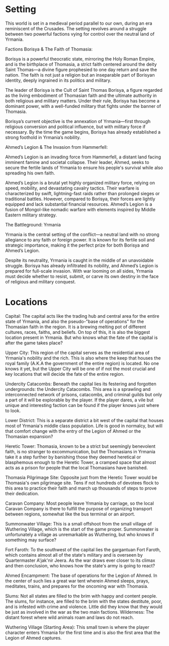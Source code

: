 # Setting
This world is set in a medieval period parallel to our own, during an era reminiscent of the Crusades. The setting revolves around a struggle between two powerful factions vying for control over the neutral land of Yrmania.

Factions
Borisya & The Faith of Thomasia:

Borisya is a powerful theocratic state, mirroring the Holy Roman Empire, and is the birthplace of Thomasia, a strict faith centered around the deity Saint Thomas—a divine figure prophesied to one day return and save the nation. The faith is not just a religion but an inseparable part of Borisyan identity, deeply ingrained in its politics and military.

The leader of Borisya is the Cult of Saint Thomas Borisya, a figure regarded as the living embodiment of Thomasian faith and the ultimate authority in both religious and military matters. Under their rule, Borisya has become a dominant power, with a well-funded military that fights under the banner of Thomasia.

Borisya’s current objective is the annexation of Yrmania—first through religious conversion and political influence, but with military force if necessary. By the time the game begins, Borisya has already established a strong foothold in Yrmania’s nobility.

Ahmed’s Legion & The Invasion from Hammerfell:

Ahmed’s Legion is an invading force from Hammerfell, a distant land facing imminent famine and societal collapse. Their leader, Ahmed, seeks to secure the fertile lands of Yrmania to ensure his people's survival while also spreading his own faith.

Ahmed’s Legion is a brutal yet highly organized military force, relying on speed, mobility, and devastating cavalry tactics. Their warfare is characterized by swift, lightning-fast raids rather than prolonged sieges or traditional battles. However, compared to Borisya, their forces are lightly equipped and lack substantial financial resources. Ahmed’s Legion is a fusion of Mongol-like nomadic warfare with elements inspired by Middle Eastern military strategy.

The Battleground: Yrmania

Yrmania is the central setting of the conflict—a neutral land with no strong allegiance to any faith or foreign power. It is known for its fertile soil and strategic importance, making it the perfect prize for both Borisya and Ahmed’s Legion.

Despite its neutrality, Yrmania is caught in the middle of an unavoidable struggle. Borisya has already infiltrated its nobility, and Ahmed’s Legion is prepared for full-scale invasion. With war looming on all sides, Yrmania must decide whether to resist, submit, or carve its own destiny in the face of religious and military conquest. 

# Locations
Capital: The capital acts like the trading hub and central area for the entire state of Yrmania, and also the pseudo-"base of operations" for the Thomasian faith in the region. It is a brewing melting pot of different cultures, races, faiths, and beliefs. On top of this, it is also the biggest location present in Yrmania. But who knows what the fate of the capital is after the game takes place?

Upper City: This region of the capital serves as the residential area of Yrmania's nobility and the rich. This is also where the keep that houses the royal family (A.K.A the government of the entire region) is located. No one knows it yet, but the Upper City will be one of if not the most crucial and key locations that will decide the fate of the entire region.

Undercity Catacombs: Beneath the capital lies its festering and forgotten undergrounds: the Undercity Catacombs. This area is a sprawling and interconnected network of prisons, catacombs, and criminal guilds but only a part of it will be explorable by the player. If the player dares, a vile but unique and interesting faction can be found if the player knows just where to look.

Lower District: This is a separate district a bit west of the capital that houses most of Yrmania's middle class population. Life is good in normalcy, but will that comfort change with the entry of the Legion of Ahmed or the Thomasian expansion?

Heretic Tower: Thomasia, known to be a strict but seemingly benevolent faith, is no stranger to excommunication, but the Thomasians in Yrmania take it a step further by banishing those they deemed heretical or blasphemous enough to the Heretic Tower, a cramped space that almost acts as a prison for people that the local Thomasians have banished.

Thomasia Pilgrimage Site: Opposite just from the Heretic Tower would be Thomasia's own pilgrimage site. Tens if not hundreds of devotees flock to this area to practice their faith and march up thousands of steps to prove their dedication.

Caravan Company: Most people leave Yrmania by carriage, so the local Caravan Company is there to fulfill the purpose of organizing transport between regions, somewhat like the bus terminal or an airport.

Summonwater Village: This is a small offshoot from the small village of Wuthering Village, which is the start of the game proper. Summonwater is unfortunately a village as unremarkable as Wuthering, but who knows if something may surface?

Fort Faroth: To the southwest of the capital lies the gargantuan Fort Faroth, which contains almost all of the state's military and is overseen by Quartermaster A'jak'nir Jeera. As the war draws ever closer to its climax and then conclusion, who knows how the state's army is going to react?

Ahmed Encampment: The base of operations for the Legion of Ahmed. In the center of such lies a great war tent wherein Ahmed sleeps, prays, meditates, trains, and prepares for the oncoming war with Thomasia.

Slums: Not all states are filled to the brim with happy and content people. The slums, for instance, are filled to the brim with the states destitute, poor, and is infested with crime and violence. Little did they know that they would be just as involved in the war as the two main factions.
Wilderness: The distant forest where wild animals roam and laws do not reach.

Wuthering Village (Starting Area): This small town is where the player character enters Yrmania for the first time and is also the first area that the Legion of Ahmed captures.
